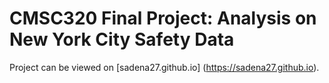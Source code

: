 # CMSC320 Final Project: Analysis on New York City Safety Data
Project can be viewed on [sadena27.github.io] (https://sadena27.github.io).
